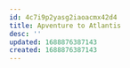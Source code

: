 ```yaml
---
id: 4c7i9p2yasg2iaoacmx42d4
title: Apventure to Atlantis
desc: ''
updated: 1688876387143
created: 1688876387143
---
```

